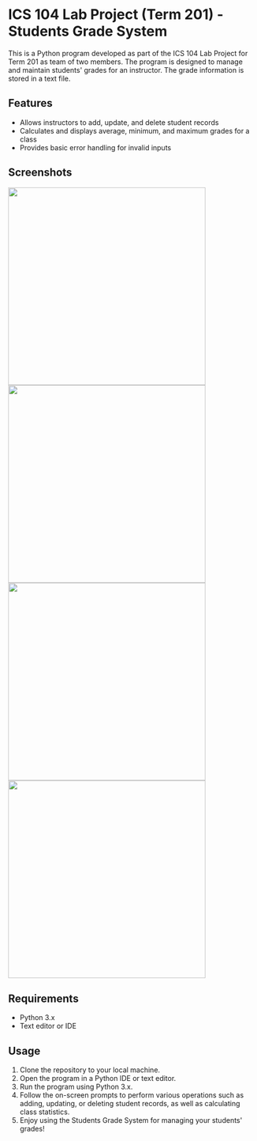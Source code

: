 # ICS 104 Lab Project (Term 201) - Students Grade System

This is a Python program developed as part of the ICS 104 Lab Project for Term 201 as team of two members.
The program is designed to manage and maintain students' grades for an instructor. The grade information is stored in a text file.

## Features

- Allows instructors to add, update, and delete student records
- Calculates and displays average, minimum, and maximum grades for a class
- Provides basic error handling for invalid inputs

## Screenshots

<img src="https://user-images.githubusercontent.com/65549274/232497830-5b9edbd4-40f2-4933-94d6-6909d9b9e1d3.jpg" width="400">


<img src="https://user-images.githubusercontent.com/65549274/232497849-7625fd35-6765-4ae1-9bb2-71f54f60385b.jpg" width="400">


<img src="https://user-images.githubusercontent.com/65549274/232497857-2835a282-1f45-4328-928f-913a2edf34d5.jpg" width="400">


<img src="https://user-images.githubusercontent.com/65549274/232497877-f93186f5-8409-411a-8348-ba75a55dd554.jpg" width="400">


## Requirements

- Python 3.x
- Text editor or IDE

## Usage

1. Clone the repository to your local machine.
2. Open the program in a Python IDE or text editor.
3. Run the program using Python 3.x.
4. Follow the on-screen prompts to perform various operations such as adding, updating, or deleting student records, as well as calculating class statistics.
5. Enjoy using the Students Grade System for managing your students' grades!

